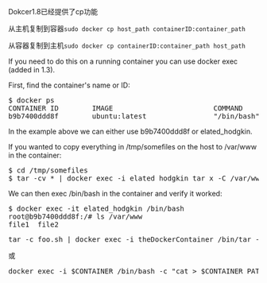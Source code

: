 Dokcer1.8已经提供了cp功能

﻿从主机复制到容器`sudo docker cp host_path containerID:container_path`

从容器复制到主机`sudo docker cp containerID:container_path host_path`



If you need to do this on a running container you can use docker exec (added in 1.3).

First, find the container's name or ID:

<pre>
$ docker ps
CONTAINER ID        IMAGE                        COMMAND             CREATED             STATUS              PORTS                   NAMES
b9b7400ddd8f        ubuntu:latest                "/bin/bash"         2 seconds ago       Up 2 seconds                                elated_hodgkin
</pre>
In the example above we can either use b9b7400ddd8f or elated_hodgkin.

If you wanted to copy everything in /tmp/somefiles on the host to /var/www in the container:

<pre>
$ cd /tmp/somefiles
$ tar -cv * | docker exec -i elated_hodgkin tar x -C /var/www
</pre>

We can then exec /bin/bash in the container and verify it worked:

<pre>
$ docker exec -it elated_hodgkin /bin/bash
root@b9b7400ddd8f:/# ls /var/www
file1  file2
</pre>


<pre>
tar -c foo.sh | docker exec -i theDockerContainer /bin/tar -C /tmp -x
</pre>

或

<pre>
docker exec -i $CONTAINER /bin/bash -c "cat > $CONTAINER_PATH" < $HOST_PATH
</pre>